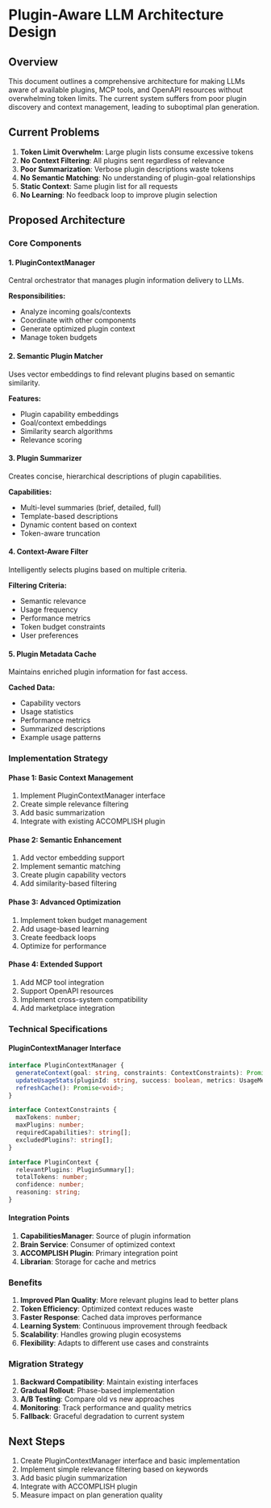 # Plugin-Aware LLM Architecture Design

## Overview

This document outlines a comprehensive architecture for making LLMs aware of available plugins, MCP tools, and OpenAPI resources without overwhelming token limits. The current system suffers from poor plugin discovery and context management, leading to suboptimal plan generation.

## Current Problems

1. **Token Limit Overwhelm**: Large plugin lists consume excessive tokens
2. **No Context Filtering**: All plugins sent regardless of relevance
3. **Poor Summarization**: Verbose plugin descriptions waste tokens
4. **No Semantic Matching**: No understanding of plugin-goal relationships
5. **Static Context**: Same plugin list for all requests
6. **No Learning**: No feedback loop to improve plugin selection

## Proposed Architecture

### Core Components

#### 1. PluginContextManager
Central orchestrator that manages plugin information delivery to LLMs.

**Responsibilities:**
- Analyze incoming goals/contexts
- Coordinate with other components
- Generate optimized plugin context
- Manage token budgets

#### 2. Semantic Plugin Matcher
Uses vector embeddings to find relevant plugins based on semantic similarity.

**Features:**
- Plugin capability embeddings
- Goal/context embeddings
- Similarity search algorithms
- Relevance scoring

#### 3. Plugin Summarizer
Creates concise, hierarchical descriptions of plugin capabilities.

**Capabilities:**
- Multi-level summaries (brief, detailed, full)
- Template-based descriptions
- Dynamic content based on context
- Token-aware truncation

#### 4. Context-Aware Filter
Intelligently selects plugins based on multiple criteria.

**Filtering Criteria:**
- Semantic relevance
- Usage frequency
- Performance metrics
- Token budget constraints
- User preferences

#### 5. Plugin Metadata Cache
Maintains enriched plugin information for fast access.

**Cached Data:**
- Capability vectors
- Usage statistics
- Performance metrics
- Summarized descriptions
- Example usage patterns

### Implementation Strategy

#### Phase 1: Basic Context Management
1. Implement PluginContextManager interface
2. Create simple relevance filtering
3. Add basic summarization
4. Integrate with existing ACCOMPLISH plugin

#### Phase 2: Semantic Enhancement
1. Add vector embedding support
2. Implement semantic matching
3. Create plugin capability vectors
4. Add similarity-based filtering

#### Phase 3: Advanced Optimization
1. Implement token budget management
2. Add usage-based learning
3. Create feedback loops
4. Optimize for performance

#### Phase 4: Extended Support
1. Add MCP tool integration
2. Support OpenAPI resources
3. Implement cross-system compatibility
4. Add marketplace integration

### Technical Specifications

#### PluginContextManager Interface
```typescript
interface PluginContextManager {
  generateContext(goal: string, constraints: ContextConstraints): Promise<PluginContext>;
  updateUsageStats(pluginId: string, success: boolean, metrics: UsageMetrics): Promise<void>;
  refreshCache(): Promise<void>;
}

interface ContextConstraints {
  maxTokens: number;
  maxPlugins: number;
  requiredCapabilities?: string[];
  excludedPlugins?: string[];
}

interface PluginContext {
  relevantPlugins: PluginSummary[];
  totalTokens: number;
  confidence: number;
  reasoning: string;
}
```

#### Integration Points
1. **CapabilitiesManager**: Source of plugin information
2. **Brain Service**: Consumer of optimized context
3. **ACCOMPLISH Plugin**: Primary integration point
4. **Librarian**: Storage for cache and metrics

### Benefits

1. **Improved Plan Quality**: More relevant plugins lead to better plans
2. **Token Efficiency**: Optimized context reduces waste
3. **Faster Response**: Cached data improves performance
4. **Learning System**: Continuous improvement through feedback
5. **Scalability**: Handles growing plugin ecosystems
6. **Flexibility**: Adapts to different use cases and constraints

### Migration Strategy

1. **Backward Compatibility**: Maintain existing interfaces
2. **Gradual Rollout**: Phase-based implementation
3. **A/B Testing**: Compare old vs new approaches
4. **Monitoring**: Track performance and quality metrics
5. **Fallback**: Graceful degradation to current system

## Next Steps

1. Create PluginContextManager interface and basic implementation
2. Implement simple relevance filtering based on keywords
3. Add basic plugin summarization
4. Integrate with ACCOMPLISH plugin
5. Measure impact on plan generation quality
